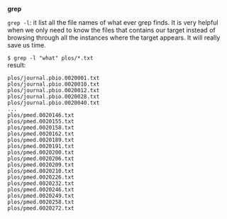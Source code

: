 **grep**

`grep -l`: it list all the file names of what ever grep finds. 
It is very helpful when we only need to know the files that contains our target instead of browsing through all the instances where the target appears.
It will really save us time. <br/>

`$ grep -l "what" plos/*.txt`<br/>
result:
```
plos/journal.pbio.0020001.txt
plos/journal.pbio.0020010.txt
plos/journal.pbio.0020012.txt
plos/journal.pbio.0020028.txt
plos/journal.pbio.0020040.txt
...
plos/pmed.0020146.txt
plos/pmed.0020155.txt
plos/pmed.0020158.txt
plos/pmed.0020162.txt
plos/pmed.0020189.txt
plos/pmed.0020191.txt
plos/pmed.0020200.txt
plos/pmed.0020206.txt
plos/pmed.0020209.txt
plos/pmed.0020210.txt
plos/pmed.0020226.txt
plos/pmed.0020232.txt
plos/pmed.0020246.txt
plos/pmed.0020249.txt
plos/pmed.0020258.txt
plos/pmed.0020272.txt
```
